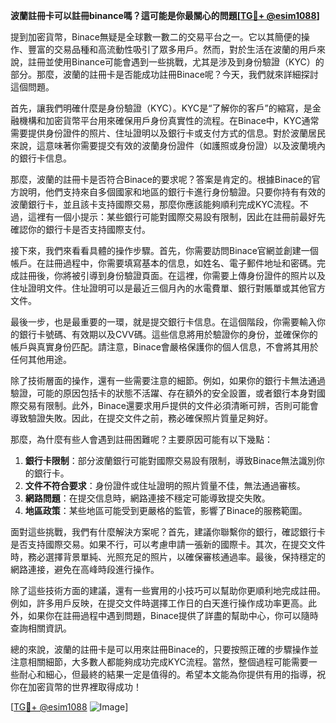 **波蘭註冊卡可以註冊binance嗎？這可能是你最關心的問題[[TG💪+ @esim1088](https://t.me/s/esim1088)]**

提到加密貨幣，Binace無疑是全球數一數二的交易平台之一。它以其簡便的操作、豐富的交易品種和高流動性吸引了眾多用戶。然而，對於生活在波蘭的用戶來說，註冊並使用Binance可能會遇到一些挑戰，尤其是涉及到身份驗證（KYC）的部分。那麼，波蘭的註冊卡是否能成功註冊Binace呢？今天，我們就來詳細探討這個問題。

首先，讓我們明確什麼是身份驗證（KYC）。KYC是“了解你的客戶”的縮寫，是金融機構和加密貨幣平台用來確保用戶身份真實性的流程。在Binace中，KYC通常需要提供身份證件的照片、住址證明以及銀行卡或支付方式的信息。對於波蘭居民來說，這意味著你需要提交有效的波蘭身份證件（如護照或身份證）以及波蘭境內的銀行卡信息。

那麼，波蘭的註冊卡是否符合Binace的要求呢？答案是肯定的。根據Binace的官方說明，他們支持來自多個國家和地區的銀行卡進行身份驗證。只要你持有有效的波蘭銀行卡，並且該卡支持國際交易，那麼你應該能夠順利完成KYC流程。不過，這裡有一個小提示：某些銀行可能對國際交易設有限制，因此在註冊前最好先確認你的銀行卡是否支持國際支付。

接下來，我們來看看具體的操作步驟。首先，你需要訪問Binace官網並創建一個帳戶。在註冊過程中，你需要填寫基本的信息，如姓名、電子郵件地址和密碼。完成註冊後，你將被引導到身份驗證頁面。在這裡，你需要上傳身份證件的照片以及住址證明文件。住址證明可以是最近三個月內的水電費單、銀行對賬單或其他官方文件。

最後一步，也是最重要的一環，就是提交銀行卡信息。在這個階段，你需要輸入你的銀行卡號碼、有效期以及CVV碼。這些信息將用於驗證你的身份，並確保你的帳戶與真實身份匹配。請注意，Binace會嚴格保護你的個人信息，不會將其用於任何其他用途。

除了技術層面的操作，還有一些需要注意的細節。例如，如果你的銀行卡無法通過驗證，可能的原因包括卡的狀態不活躍、存在額外的安全設置，或者銀行本身對國際交易有限制。此外，Binace還要求用戶提供的文件必須清晰可辨，否則可能會導致驗證失敗。因此，在提交文件之前，務必確保照片質量足夠好。

那麼，為什麼有些人會遇到註冊困難呢？主要原因可能有以下幾點：

1. **銀行卡限制**：部分波蘭銀行可能對國際交易設有限制，導致Binace無法識別你的銀行卡。
2. **文件不符合要求**：身份證件或住址證明的照片質量不佳，無法通過審核。
3. **網路問題**：在提交信息時，網路連接不穩定可能導致提交失敗。
4. **地區政策**：某些地區可能受到更嚴格的監管，影響了Binace的服務範圍。

面對這些挑戰，我們有什麼解決方案呢？首先，建議你聯繫你的銀行，確認銀行卡是否支持國際交易。如果不行，可以考慮申請一張新的國際卡。其次，在提交文件時，務必選擇背景單純、光照充足的照片，以確保審核通過率。最後，保持穩定的網路連接，避免在高峰時段進行操作。

除了這些技術方面的建議，還有一些實用的小技巧可以幫助你更順利地完成註冊。例如，許多用戶反映，在提交文件時選擇工作日的白天進行操作成功率更高。此外，如果你在註冊過程中遇到問題，Binace提供了詳盡的幫助中心，你可以隨時查詢相關資訊。

總的來說，波蘭的註冊卡是可以用來註冊Binace的，只要按照正確的步驟操作並注意相關細節，大多數人都能夠成功完成KYC流程。當然，整個過程可能需要一些耐心和細心，但最終的結果一定是值得的。希望本文能為你提供有用的指導，祝你在加密貨幣的世界裡取得成功！

[[TG💪+ @esim1088](https://t.me/s/esim1088) ![Image](https://i.postimg.cc/4NQfJmqS/Snipaste-2025-05-13-00-14-12.png)]
